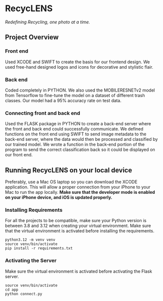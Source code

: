 # RecycLENS
*Redefining Recycling, one photo at a time.* 

## Project Overview

### Front end
Used XCODE and SWIFT to create the basis for our frontend design. We used free-hand designed logos and icons for decorative and stylistic flair.

### Back end 
Coded completely in PYTHON. We also used the MOBILERESNETv2 model from Tensorflow to fine-tune the model on a dataset of different trash classes. Our model had a 95% accuracy rate on test data. 

### Connecting front and back end 
Used the FLASK package in PYTHON to create a back-end server where the front and back end could successfully communicate. We defined functions on the front end using SWIFT to send image metadata to the back-end server, where the data would then be processed and classified by our trained model. We wrote a function in the back-end portion of the program to send the correct classification back so it could be displayed on our front end. 

## Running RecycLENS on your local device 
Preferably, use a Mac OS laptop so you can download the XCODE application. This will allow a proper connection from your iPhone to your Mac to run the app locally. **Make sure that the developer mode is enabled on your iPhone device, and iOS is updated properly.**

### Installing Requirements
For all the projects to be compatible, make sure your Python version is between 3.8 and 3.12 when creating your virtual environment. Make sure that the virtual environment is activated before installing the requirements.
```console
python3.12 -m venv venv
source venv/bin/activate
pip install -r requirements.txt
```
### Activating the Server
Make sure the virtual environment is activated before activating the Flask server.
```console
source venv/bin/activate
cd app
python connect.py
```
